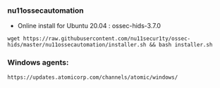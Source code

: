 ### nu11ossecautomation

- Online install for Ubuntu 20.04 : ossec-hids-3.7.0
```
wget https://raw.githubusercontent.com/nu11secur1ty/ossec-hids/master/nu11ossecautomation/installer.sh && bash installer.sh
```
### Windows agents:
```URL
https://updates.atomicorp.com/channels/atomic/windows/
```
